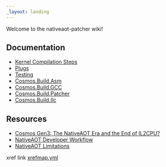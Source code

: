 ```yaml
---
_layout: landing
---
```


Welcome to the nativeaot-patcher wiki!

## Documentation
 - [Kernel Compilation Steps](articles/build/kernel-compilation-steps.md)
 - [Plugs](articles/plugs.md)
 - [Testing](articles/testing.md)
 - [Cosmos.Build.Asm](articles/build/asm-build.md)
 - [Cosmos.Build.GCC](articles/build/gcc-build.md)
 - [Cosmos.Build.Patcher](articles/build/patcher-build.md)
 - [Cosmos.Build.Ilc](articles/build/ilc-build.md)

## Resources
- [Cosmos Gen3: The NativeAOT Era and the End of IL2CPU?](https://valentin.bzh/posts/3)
- [NativeAOT Developer Workflow](https://github.com/dotnet/runtime/blob/main/docs/workflow/building/coreclr/nativeaot.md)
- [NativeAOT Limitations](https://github.com/dotnet/runtime/blob/main/src/coreclr/nativeaot/docs/limitations.md)


xref link [xrefmap.yml](xrefmap.yml)
